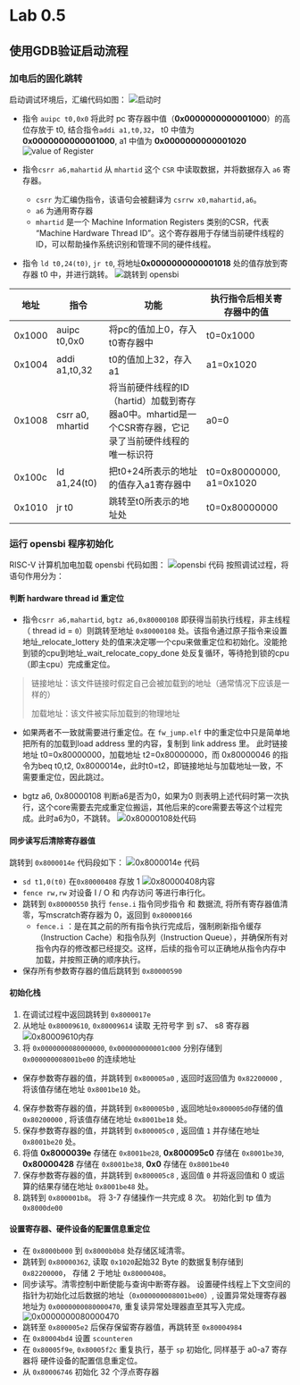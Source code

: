 # Lab 0.5 
## 使用GDB验证启动流程
### 加电后的固化跳转
启动调试环境后，汇编代码如图：
![启动时](./fig/1-at-beginning.png)
- 指令 `auipc t0,0x0` 将此时 pc 寄存器中值（**0x0000000000001000**）的高位存放于 t0, 结合指令`addi a1,t0,32`， t0 中值为 **0x0000000000001000**, a1 中值为 **0x0000000000001020**
![value of Register](./fig/1-begin-next-2.png)

- 指令`csrr a6,mahartid` 从 `mhartid` 这个 `CSR` 中读取数据，并将数据存入 `a6` 寄存器。
  - `csrr` 为汇编伪指令，该语句会被翻译为 `csrrw x0,mahartid,a6`。
  - `a6` 为通用寄存器
  - `mhartid` 是一个 Machine Information Registers 类别的CSR，代表 “Machine Hardware Thread ID”。这个寄存器用于存储当前硬件线程的ID，可以帮助操作系统识别和管理不同的硬件线程。

- 指令 `ld t0,24(t0)`, `jr t0`, 将地址**0x0000000000001018** 处的值存放到寄存器 t0 中，并进行跳转。
![跳转到 opensbi](./fig/1-jump-to-opensbi.png)

| 地址 |指令 |功能 | 执行指令后相关寄存器中的值 |
| - | - | - | - |
| 0x1000 | auipc t0,0x0 | 将pc的值加上0，存入t0寄存器中| t0=0x1000 |
| 0x1004 | addi a1,t0,32 | t0的值加上32，存入a1 | a1=0x1020 |
| 0x1008 | csrr a0, mhartid | 将当前硬件线程的ID（hartid）加载到寄存器a0中。mhartid是一个CSR寄存器，它记录了当前硬件线程的唯一标识符 | a0=0 |
| 0x100c | ld a1,24(t0) | 把t0+24所表示的地址的值存入a1寄存器中 | t0=0x80000000, a1=0x1020 |
| 0x1010 | jr t0 | 跳转至t0所表示的地址处 | t0=0x80000000 |

### 运行 opensbi 程序初始化
RISC-V 计算机加电加载 opensbi 代码如图：
  ![opensbi 代码](./fig/1-opensbi.png)
  按照调试过程，将语句作用分为：
#### 判断 hardware thread id 重定位
  - 指令`csrr a6,mahartid`, `bgtz a6,0x80000108` 即获得当前执行线程，非主线程（ thread id = `0`）则跳转至地址 `0x80000108`  处。该指令通过原子指令来设置地址_relocate_lottery 处的值来决定哪一个cpu来做重定位和初始化。没能抢到锁的cpu到地址_wait_relocate_copy_done 处反复循环，等待抢到锁的cpu（即主cpu）完成重定位。
  
> 链接地址：该文件链接时假定自己会被加载到的地址（通常情况下应该是一样的）
> 
> 加载地址：该文件被实际加载到的物理地址

- 如果两者不一致就需要进行重定位。在 `fw_jump.elf` 中的重定位中只是简单地把所有的加载到load address 里的内容，复制到 link address 里。
此时链接地址 t0=0x80000000，加载地址 t2=0x80000000，而 0x80000046 的指令为beq t0,t2, 0x8000014e，此时t0=t2，即链接地址与加载地址一致，不需要重定位，因此跳过。

- bgtz a6, 0x80000108 判断a6是否为0，如果为0 则表明上述代码时第一次执行，这个core需要去完成重定位搬运，其他后来的core需要去等这个过程完成。此时a6为0，不跳转。
    ![0x80000108处代码](./fig/1-code-in-0x80000108.png)
    

#### 同步读写后清除寄存器值

跳转到 `0x8000014e` 代码段如下：
  ![0x8000014e 代码](./fig/1-code-in-0x8000014e.png)

  - `sd t1,0(t0)` 在`0x80000408` 存放 1 
    ![0x80000408内容](./fig/1-mem-in-0x80000408.png)
  - `fence rw,rw` 对设备 I / O 和 内存访问 等进行串行化。
  - 跳转到 `0x80000550` 执行 `fense.i` 指令同步指令 和 数据流, 将所有寄存器值清零，写mscratch寄存器为 0，返回到 `0x80000166`
      - `fence.i` ：是在其之前的所有指令执行完成后，强制刷新指令缓存（Instruction Cache）和指令队列（Instruction Queue），并确保所有对指令内存的修改都已经提交。这样，后续的指令可以正确地从指令内存中加载，并按照正确的顺序执行。
  - 保存所有参数寄存器的值后跳转到 `0x80000590`

#### 初始化栈
  1. 在调试过程中返回跳转到 `0x8000017e`
  2. 从地址 `0x80009610`, `0x80009614` 读取 无符号字 到 s7、 s8 寄存器
  ![0x80009610内存](./fig/1-mem-in-0x80009610.png)
  3. 将 `0x0000000080000000`, `0x000000000001c000` 分别存储到 `0x000000008001be00` 的连续地址
  - 保存参数寄存器的值，并跳转到 `0x800005a0` , 返回时返回值为 `0x82200000` , 将该值存储在地址 `0x8001be10` 处。
  4. 保存参数寄存器的值，并跳转到 `0x800005b0` , 返回地址`0x800005d0`存储的值 `0x80200000` , 将该值存储在地址 `0x8001be18` 处。
  5. 保存参数寄存器的值，并跳转到 `0x800005c0` , 返回值 `1` 并存储在地址 `0x8001be20` 处。
  6. 将值 **0x8000039e** 存储在 `0x8001be28`, **0x800095c0** 存储在 `0x8001be30`,  **0x80000428** 存储在 `0x8001be38`,  **0x0** 存储在 `0x8001be40`
  7. 保存参数寄存器的值，并跳转到 `0x800005c8` , 返回值 `0` 并将返回值和 0 或运算的结果存储在地址 `0x8001be48` 处。
  8. 跳转到 `0x800001b8`。 将 3-7 存储操作一共完成 8 次。 初始化到 tp 值为`0x8000de00`
  
#### 设置寄存器、硬件设备的配置信息重定位
  - 在 `0x8000b000` 到 `0x8000b0b8` 处存储区域清零。 
  - 跳转到 `0x80000362`, 读取 `0x1020`起始32 Byte 的数据复制存储到 `0x82200000`， 存储 2 于地址 `0x80000408`。
  - 同步读写。清零控制中断使能与查询中断寄存器。 设置硬件线程上下文空间的指针为初始化过后数据的地址（`0x000000008001be00`）,  设置异常处理寄存器地址为 `0x0000000080000470`, 重复读异常处理器直至其写入完成。
  ![0x0000000080000470](./fig/1-mtvec.png)
  - 跳转至 `0x800005e2` 后保存保留寄存器值，再跳转至 `0x80004984` 
  - 在 `0x80004bd4` 设置 `scounteren`
  - 在 `0x80005f9e`, `0x80005f2c` 重复执行，基于 `sp` 初始化, 同样基于 a0-a7 寄存器将 硬件设备的配置信息重定位。
  - 从 `0x80006746` 初始化 32 个浮点寄存器

    
